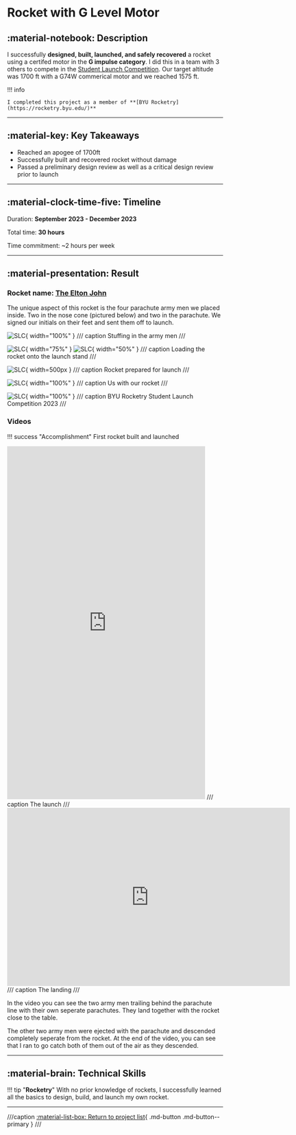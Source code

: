 # Rocket with G Level Motor

## :material-notebook: Description

I successfully **designed, built, launched, and safely recovered** a rocket using a certifed motor in the **G impulse category**. I did this in a team with 3 others to compete in the [Student Launch Competition](https://rocketry.byu.edu/join-us/student-launch-comp/). Our target altitude was 1700 ft with a G74W commerical motor and we reached 1575 ft. 


!!! info

    I completed this project as a member of **[BYU Rocketry](https://rocketry.byu.edu/)**

***

## :material-key: Key Takeaways

- Reached an apogee of 1700ft
- Successfully built and recovered rocket without damage
- Passed a preliminary design review as well as a critical design review prior to launch

***

## :material-clock-time-five: Timeline

Duration: **September 2023 - December 2023**

Total time: **30 hours**

Time commitment: ~2 hours per week

***

## :material-presentation: Result

### Rocket name: [**The Elton John**](https://www.youtube.com/watch?v=DtVBCG6ThDk)

The unique aspect of this rocket is the four parachute army men we placed inside. Two in the nose cone (pictured below) and two in the parachute. We signed our initials on their feet and sent them off to launch.

![SLC](assets/G-rocket/Grocket0.jpg){ width="100%" }
/// caption
Stuffing in the army men
///

![SLC](assets/G-rocket/Grocket1.jpg){ width="75%" }
![SLC](assets/G-rocket/Grocket2.jpg){ width="50%" }
/// caption
Loading the rocket onto the launch stand
///

![SLC](assets/G-rocket/Grocket3.jpg){ width=500px }
/// caption
Rocket prepared for launch
///

![SLC](assets/G-rocket/Grocket4.jpg){ width="100%" }
/// caption
Us with our rocket
///

![SLC](assets/G-rocket/Grocket5.jpg){ width="100%" }
/// caption
BYU Rocketry Student Launch Competition 2023
///

### Videos

!!! success "Accomplishment"
    First rocket built and launched

<iframe width="462" height="822" src="https://www.youtube.com/embed/iuoT3lYNyi8" title="SLC 12/9/23" frameborder="0" allow="accelerometer; autoplay; clipboard-write; encrypted-media; gyroscope; picture-in-picture; web-share" referrerpolicy="strict-origin-when-cross-origin" allowfullscreen></iframe>
/// caption
The launch
///

<iframe width="660" height="415" src="https://www.youtube.com/embed/l1oW_qOQWYA?si=kpeVhzyg_8DuU3Yw" title="YouTube video player" frameborder="0" allow="accelerometer; autoplay; clipboard-write; encrypted-media; gyroscope; picture-in-picture; web-share" referrerpolicy="strict-origin-when-cross-origin" allowfullscreen></iframe>
/// caption
The landing
///

In the video you can see the two army men trailing behind the parachute line with their own seperate parachutes. They land together with the rocket close to the table. 

The other two army men were ejected with the parachute and descended completely seperate from the rocket. At the end of the video, you can see that I ran to go catch both of them out of the air as they descended. 

***

## :material-brain: Technical Skills

!!! tip "**Rocketry**"
    With no prior knowledge of rockets, I successfully learned all the basics to design, build, and launch my own rocket.

***
///caption
[:material-list-box: Return to project list](/project-portfolio/complete-project-portfolio/#__tabbed_1_2){ .md-button .md-button--primary }
///
